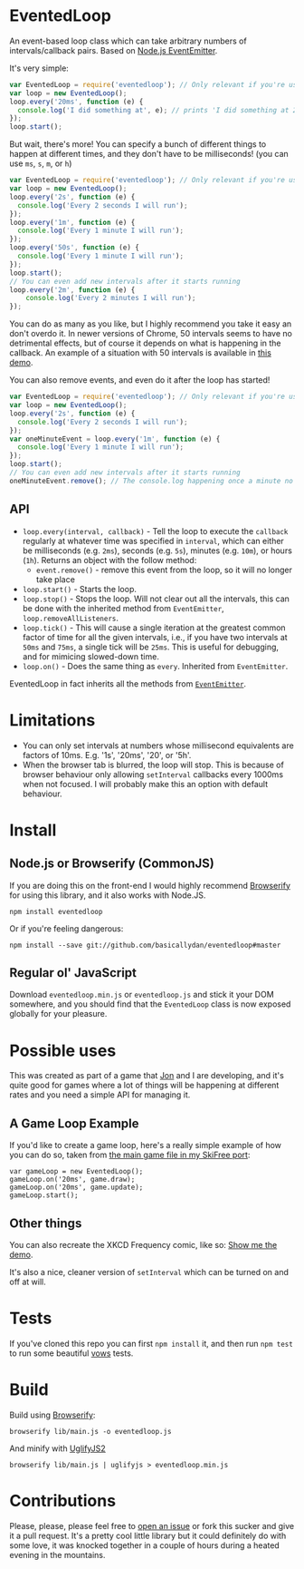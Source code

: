 EventedLoop
============

An event-based loop class which can take arbitrary numbers of intervals/callback pairs. Based on [Node.js EventEmitter](http://nodejs.org/api/events.html).

It's very simple:

```js
var EventedLoop = require('eventedloop'); // Only relevant if you're using Node or Browserify
var loop = new EventedLoop();
loop.every('20ms', function (e) {
  console.log('I did something at', e); // prints 'I did something at 20ms'
});
loop.start();
```

But wait, there's more! You can specify a bunch of different things to happen at different times, and they don't have to be milliseconds! (you can use `ms`, `s`, `m`, or `h`)

```js
var EventedLoop = require('eventedloop'); // Only relevant if you're using Node or Browserify
var loop = new EventedLoop();
loop.every('2s', function (e) {
  console.log('Every 2 seconds I will run');
});
loop.every('1m', function (e) {
  console.log('Every 1 minute I will run');
});
loop.every('50s', function (e) {
  console.log('Every 1 minute I will run');
});
loop.start();
// You can even add new intervals after it starts running
loop.every('2m', function (e) {
	console.log('Every 2 minutes I will run');
});
```

You can do as many as you like, but I highly recommend you take it easy an don't overdo it. In newer versions of Chrome, 50 intervals seems to have no detrimental effects, but of course it depends on what is happening in the callback. An example of a situation with 50 intervals is available in [this demo](https://basicallydan.github.io/eventedloop/xkcd-example/).

You can also remove events, and even do it after the loop has started!

```js
var EventedLoop = require('eventedloop'); // Only relevant if you're using Node or Browserify
var loop = new EventedLoop();
loop.every('2s', function (e) {
  console.log('Every 2 seconds I will run');
});
var oneMinuteEvent = loop.every('1m', function (e) {
  console.log('Every 1 minute I will run');
});
loop.start();
// You can even add new intervals after it starts running
oneMinuteEvent.remove(); // The console.log happening once a minute no longer happens
```

## API

* `loop.every(interval, callback)` - Tell the loop to execute the `callback` regularly at whatever time was specified in `interval`, which can either be milliseconds (e.g. `2ms`), seconds (e.g. `5s`), minutes (e.g. `10m`), or hours (`1h`). Returns an object with the follow method:
  * `event.remove()` - remove this event from the loop, so it will no longer take place
* `loop.start()` - Starts the loop.
* `loop.stop()` - Stops the loop. Will not clear out all the intervals, this can be done with the inherited method from `EventEmitter`, `loop.removeAllListeners`.
* `loop.tick()` - This will cause a single iteration at the greatest common factor of time for all the given intervals, i.e., if you have two intervals at `50ms` and `75ms`, a single tick will be `25ms`. This is useful for debugging, and for mimicing slowed-down time.
* `loop.on()` - Does the same thing as `every`. Inherited from `EventEmitter`.

EventedLoop in fact inherits all the methods from [`EventEmitter`](http://nodejs.org/api/events.html).

# Limitations

* You can only set intervals at numbers whose millisecond equivalents are factors of 10ms. E.g. '1s', '20ms', '20', or '5h'.
* When the browser tab is blurred, the loop will stop. This is because of browser behaviour only allowing `setInterval` callbacks every 1000ms when not focused. I will probably make this an option with default behaviour.

# Install

## Node.js or Browserify (CommonJS)

If you are doing this on the front-end I would highly recommend [Browserify](http://browserify.org/) for using this library, and it also works with Node.JS.

```
npm install eventedloop
```

Or if you're feeling dangerous:

```
npm install --save git://github.com/basicallydan/eventedloop#master
```

## Regular ol' JavaScript

Download `eventedloop.min.js` or `eventedloop.js` and stick it your DOM somewhere, and you should find that the `EventedLoop` class is now exposed globally for your pleasure.

# Possible uses

This was created as part of a game that [Jon](https://github.com/jonfinerty) and I are developing, and it's quite good for games where a lot of things will be happening at different rates and you need a simple API for managing it.

## A Game Loop Example

If you'd like to create a game loop, here's a really simple example of how you can do so, taken from [the main game file in my SkiFree port](https://github.com/basicallydan/skifree.js/blob/master/js/lib/game.js):

```
var gameLoop = new EventedLoop();
gameLoop.on('20ms', game.draw);
gameLoop.on('20ms', game.update);
gameLoop.start();
```

## Other things

You can also recreate the XKCD Frequency comic, like so: [Show me the demo](http://basicallydan.github.io/eventedloop/xkcd-example/).

It's also a nice, cleaner version of `setInterval` which can be turned on and off at will.

# Tests

If you've cloned this repo you can first `npm install` it, and then run `npm test` to run some beautiful [vows](http://vowsjs.org/) tests.

# Build

Build using [Browserify](http://browserify.org/):

```
browserify lib/main.js -o eventedloop.js
```

And minify with [UglifyJS2](https://github.com/mishoo/UglifyJS2)

```
browserify lib/main.js | uglifyjs > eventedloop.min.js
```

# Contributions

Please, please, please feel free to [open an issue](https://github.com/basicallydan/eventedloop/issues) or fork this sucker and give it a pull request. It's a pretty cool little library but it could definitely do with some love, it was knocked together in a couple of hours during a heated evening in the mountains.
